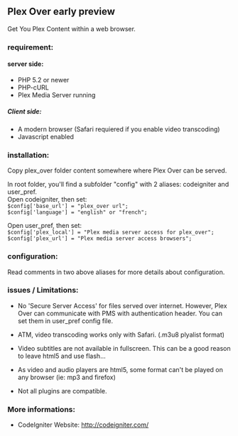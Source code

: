 ## Plex Over early preview
Get You Plex Content within a web browser.

### requirement: 
#### server side:  
- PHP 5.2 or newer
- PHP-cURL
- Plex Media Server running

##### Client side:  
- A modern browser (Safari requiered if you enable video transcoding)
- Javascript enabled

### installation:
Copy plex_over folder content somewhere where Plex Over can be served.  

In root folder, you'll find a subfolder "config" with 2 aliases: codeigniter and user_pref.  
Open codeigniter, then set:  
`$config['base_url'] = "plex_over url";`  
`$config['language'] = "english" or "french";`

Open user_pref, then set:  
`$config['plex_local'] = "Plex media server access for plex_over";`  
`$config['plex_url'] = "Plex media server access browsers";`

### configuration:
Read comments in two above aliases for more details about configuration.

### issues / Limitations:
- No 'Secure Server Access' for files served over internet.
However, Plex Over can communicate with PMS with authentication header. You can set them in user_pref config file.

- ATM, video transcoding works only with Safari. (.m3u8 plyalist format)

- Video subtitles are not available in fullscreen. This can be a good reason to leave html5 and use flash...

- As video and audio players are html5, some format can't be played on any browser (ie: mp3 and firefox)

- Not all plugins are compatible.

### More informations:
- CodeIgniter Website: http://codeigniter.com/